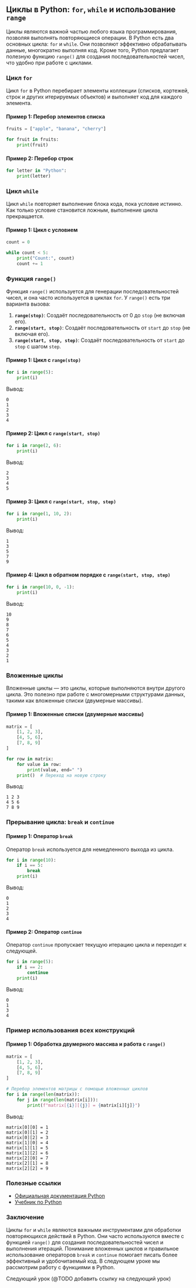 ## Циклы в Python: `for`, `while` и использование `range`

Циклы являются важной частью любого языка программирования, позволяя выполнять повторяющиеся операции. В Python есть два основных цикла: `for` и `while`. Они позволяют эффективно обрабатывать данные, многократно выполняя код. Кроме того, Python предлагает полезную функцию `range()` для создания последовательностей чисел, что удобно при работе с циклами.

### Цикл `for`

Цикл `for` в Python перебирает элементы коллекции (списков, кортежей, строк и других итерируемых объектов) и выполняет код для каждого элемента.

#### Пример 1: Перебор элементов списка

```python
fruits = ["apple", "banana", "cherry"]

for fruit in fruits:
    print(fruit)
```

#### Пример 2: Перебор строк

```python
for letter in "Python":
    print(letter)
```

### Цикл `while`

Цикл `while` повторяет выполнение блока кода, пока условие истинно. Как только условие становится ложным, выполнение цикла прекращается.

#### Пример 1: Цикл с условием

```python
count = 0

while count < 5:
    print("Count:", count)
    count += 1
```

### Функция `range()`

Функция `range()` используется для генерации последовательностей чисел, и она часто используется в циклах `for`. У `range()` есть три варианта вызова:

1. **`range(stop)`**: Создаёт последовательность от 0 до `stop` (не включая его).
2. **`range(start, stop)`**: Создаёт последовательность от `start` до `stop` (не включая его).
3. **`range(start, stop, step)`**: Создаёт последовательность от `start` до `stop` с шагом `step`.

#### Пример 1: Цикл с `range(stop)`

```python
for i in range(5):
    print(i)
```

Вывод:

```
0
1
2
3
4
```

#### Пример 2: Цикл с `range(start, stop)`

```python
for i in range(2, 6):
    print(i)
```

Вывод:

```
2
3
4
5
```

#### Пример 3: Цикл с `range(start, stop, step)`

```python
for i in range(1, 10, 2):
    print(i)
```

Вывод:

```
1
3
5
7
9
```

#### Пример 4: Цикл в обратном порядке с `range(start, stop, step)`

```python
for i in range(10, 0, -1):
    print(i)
```

Вывод:

```
10
9
8
7
6
5
4
3
2
1
```

### Вложенные циклы

Вложенные циклы — это циклы, которые выполняются внутри другого цикла. Это полезно при работе с многомерными структурами данных, такими как вложенные списки (двумерные массивы).

#### Пример 1: Вложенные списки (двумерные массивы)

```python
matrix = [
    [1, 2, 3],
    [4, 5, 6],
    [7, 8, 9]
]

for row in matrix:
    for value in row:
        print(value, end=" ")
    print()  # Переход на новую строку
```

Вывод:

```
1 2 3
4 5 6
7 8 9
```

### Прерывание цикла: `break` и `continue`

#### Пример 1: Оператор `break`

Оператор `break` используется для немедленного выхода из цикла.

```python
for i in range(10):
    if i == 5:
        break
    print(i)
```

Вывод:

```
0
1
2
3
4
```

#### Пример 2: Оператор `continue`

Оператор `continue` пропускает текущую итерацию цикла и переходит к следующей.

```python
for i in range(5):
    if i == 2:
        continue
    print(i)
```

Вывод:

```
0
1
3
4
```

### Пример использования всех конструкций

#### Пример 1: Обработка двумерного массива и работа с `range()`

```python
matrix = [
    [1, 2, 3],
    [4, 5, 6],
    [7, 8, 9]
]

# Перебор элементов матрицы с помощью вложенных циклов
for i in range(len(matrix)):
    for j in range(len(matrix[i])):
        print(f"matrix[{i}][{j}] = {matrix[i][j]}")
```

Вывод:

```
matrix[0][0] = 1
matrix[0][1] = 2
matrix[0][2] = 3
matrix[1][0] = 4
matrix[1][1] = 5
matrix[1][2] = 6
matrix[2][0] = 7
matrix[2][1] = 8
matrix[2][2] = 9
```

### Полезные ссылки

- [Официальная документация Python](https://docs.python.org/3/)
- [Учебник по Python](https://pythonworld.ru/)

### Заключение

Циклы `for` и `while` являются важными инструментами для обработки повторяющихся действий в Python. Они часто используются вместе с функцией `range()` для создания последовательностей чисел и выполнения итераций. Понимание вложенных циклов и правильное использование операторов `break` и `continue` помогает писать более эффективный и удобочитаемый код. В следующем уроке мы рассмотрим работу с функциями в Python. 

Следующий урок (@TODO добавить ссылку на следующий урок)